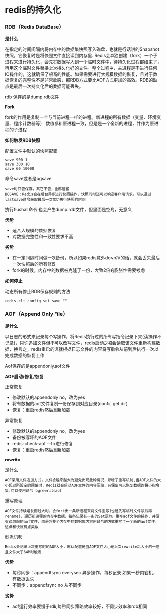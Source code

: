 # redis的持久化


### RDB（Redis DataBase）

 **是什么** 

在指定的时间间隔内将内存中的数据集快照写入磁盘，也就是行话讲的Snapshot快照，它恢复时是将快照文件直接读到内存里.
Redis会单独创建（fork）一个子进程来进行持久化，会先将数据写入到一个临时文件中，待持久化过程都结束了，再用这个临时文件替换上次持久化好的文件。整个过程中，主进程是不进行任何IO操作的，这就确保了极高的性能。如果需要进行大规模数据的恢复，且对于数据恢复的完整性不是非常敏感，那RDB方式要比AOF方式更加的高效。RDB的缺点是最后一次持久化后的数据可能丢失。

rdb 保存的是dump.rdb文件

 **Fork** 

fork的作用是复制一个与当前进程一样的进程。新进程的所有数据（变量、环境变量、程序计数器等）
数值都和原进程一致，但是是一个全新的进程，并作为原进程的子进程


 **如何触发RDB快照** 

配置文件中默认的快照配置

    save 900 1
    save 300 10
    save 60 10000

命令save或者是bgsave

    save时只管保存，其它不管，全部阻塞
    BGSAVE：Redis会在后台异步进行快照操作，快照同时还可以响应客户端请求。可以通过lastsave命令获取最后一次成功执行快照的时间

执行flushall命令 也会产生dump.rdb文件，但里面是空的，无意义

 **优势** 

- 适合大规模的数据恢复
- 对数据完整性和一致性要求不高

 **劣势** 

- 在一定间隔时间做一次备份，所以如果redis意外down掉的话，就会丢失最后一次快照后的所有修改
- fork的时候，内存中的数据被克隆了一份，大致2倍的膨胀性需要考虑

 **如何停止** 

动态所有停止RDB保存规则的方法

    redis-cli config set save ""

### AOF（Append Only File）

 **是什么** 

以日志的形式来记录每个写操作，将Redis执行过的所有写指令记录下来(读操作不记录)，只许追加文件但不可以改写文件，redis启动之初会读取该文件重新构建数据，换言之，redis重启的话就根据日志文件的内容将写指令从前到后执行一次以完成数据的恢复工作

Aof保存的是appendonly.aof文件

 **AOF启动/修复/恢复** 

正常恢复

- 修改默认的appendonly no，改为yes
- 将有数据的aof文件复制一份保存到对应目录(config get dir)
- 恢复：重启redis然后重新加载

异常恢复

- 修改默认的appendonly no，改为yes
- 备份被写坏的AOF文件
- redis-check-aof --fix进行修复
- 恢复：重启redis然后重新加载

 **rewrite** 

是什么

    AOF采用文件追加方式，文件会越来越大为避免出现此种情况，新增了重写机制,当AOF文件的大小超过所设定的阈值时，Redis就会启动AOF文件的内容压缩，只保留可以恢复数据的最小指令集.可以使用命令 bgrewriteaof

重写原理

    AOF文件持续增长而过大时，会fork出一条新进程来将文件重写(也是先写临时文件最后再rename)，遍历新进程的内存中数据，每条记录有一条的Set语句。重写aof文件的操作，并没有读取旧的aof文件，而是将整个内存中的数据库内容用命令的方式重写了一个新的aof文件，这点和快照有点类似

触发机制

    Redis会记录上次重写时的AOF大小，默认配置是当AOF文件大小是上次rewrite后大小的一倍且文件大于64M时触发

 **优势** 

- 每秒同步：appendfsync everysec    异步操作，每秒记录   如果一秒内宕机，有数据丢失
- 不同步：appendfsync no   从不同步

 **劣势** 

- aof运行效率要慢于rdb,每秒同步策略效率较好，不同步效率和rdb相同

